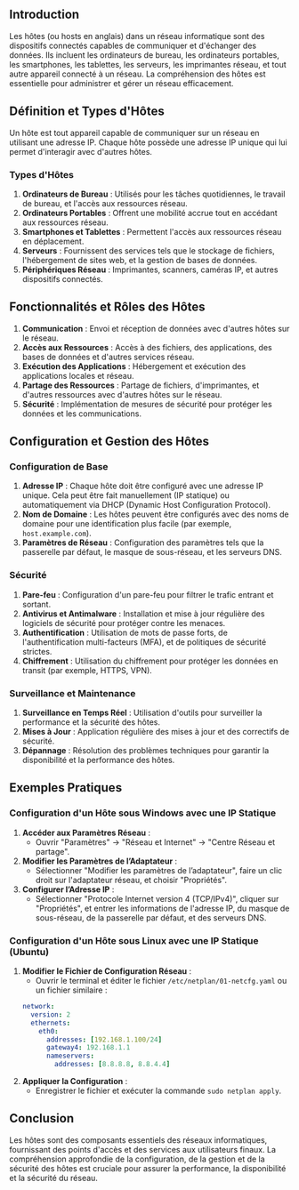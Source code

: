 

## Introduction
Les hôtes (ou hosts en anglais) dans un réseau informatique sont des dispositifs connectés capables de communiquer et d'échanger des données. Ils incluent les ordinateurs de bureau, les ordinateurs portables, les smartphones, les tablettes, les serveurs, les imprimantes réseau, et tout autre appareil connecté à un réseau. La compréhension des hôtes est essentielle pour administrer et gérer un réseau efficacement.

## Définition et Types d'Hôtes
Un hôte est tout appareil capable de communiquer sur un réseau en utilisant une adresse IP. Chaque hôte possède une adresse IP unique qui lui permet d'interagir avec d'autres hôtes.

### Types d'Hôtes
1. **Ordinateurs de Bureau** : Utilisés pour les tâches quotidiennes, le travail de bureau, et l'accès aux ressources réseau.
2. **Ordinateurs Portables** : Offrent une mobilité accrue tout en accédant aux ressources réseau.
3. **Smartphones et Tablettes** : Permettent l'accès aux ressources réseau en déplacement.
4. **Serveurs** : Fournissent des services tels que le stockage de fichiers, l'hébergement de sites web, et la gestion de bases de données.
5. **Périphériques Réseau** : Imprimantes, scanners, caméras IP, et autres dispositifs connectés.

## Fonctionnalités et Rôles des Hôtes
1. **Communication** : Envoi et réception de données avec d'autres hôtes sur le réseau.
2. **Accès aux Ressources** : Accès à des fichiers, des applications, des bases de données et d'autres services réseau.
3. **Exécution des Applications** : Hébergement et exécution des applications locales et réseau.
4. **Partage des Ressources** : Partage de fichiers, d'imprimantes, et d'autres ressources avec d'autres hôtes sur le réseau.
5. **Sécurité** : Implémentation de mesures de sécurité pour protéger les données et les communications.

## Configuration et Gestion des Hôtes
### Configuration de Base
1. **Adresse IP** : Chaque hôte doit être configuré avec une adresse IP unique. Cela peut être fait manuellement (IP statique) ou automatiquement via DHCP (Dynamic Host Configuration Protocol).
2. **Nom de Domaine** : Les hôtes peuvent être configurés avec des noms de domaine pour une identification plus facile (par exemple, `host.example.com`).
3. **Paramètres de Réseau** : Configuration des paramètres tels que la passerelle par défaut, le masque de sous-réseau, et les serveurs DNS.

### Sécurité
1. **Pare-feu** : Configuration d'un pare-feu pour filtrer le trafic entrant et sortant.
2. **Antivirus et Antimalware** : Installation et mise à jour régulière des logiciels de sécurité pour protéger contre les menaces.
3. **Authentification** : Utilisation de mots de passe forts, de l'authentification multi-facteurs (MFA), et de politiques de sécurité strictes.
4. **Chiffrement** : Utilisation du chiffrement pour protéger les données en transit (par exemple, HTTPS, VPN).

### Surveillance et Maintenance
1. **Surveillance en Temps Réel** : Utilisation d'outils pour surveiller la performance et la sécurité des hôtes.
2. **Mises à Jour** : Application régulière des mises à jour et des correctifs de sécurité.
3. **Dépannage** : Résolution des problèmes techniques pour garantir la disponibilité et la performance des hôtes.

## Exemples Pratiques
### Configuration d'un Hôte sous Windows avec une IP Statique
1. **Accéder aux Paramètres Réseau** :
   - Ouvrir "Paramètres" -> "Réseau et Internet" -> "Centre Réseau et partage".
2. **Modifier les Paramètres de l’Adaptateur** :
   - Sélectionner "Modifier les paramètres de l’adaptateur", faire un clic droit sur l'adaptateur réseau, et choisir "Propriétés".
3. **Configurer l’Adresse IP** :
   - Sélectionner "Protocole Internet version 4 (TCP/IPv4)", cliquer sur "Propriétés", et entrer les informations de l'adresse IP, du masque de sous-réseau, de la passerelle par défaut, et des serveurs DNS.

### Configuration d'un Hôte sous Linux avec une IP Statique (Ubuntu)
1. **Modifier le Fichier de Configuration Réseau** :
   - Ouvrir le terminal et éditer le fichier `/etc/netplan/01-netcfg.yaml` ou un fichier similaire :
   ```yaml
   network:
     version: 2
     ethernets:
       eth0:
         addresses: [192.168.1.100/24]
         gateway4: 192.168.1.1
         nameservers:
           addresses: [8.8.8.8, 8.8.4.4]
   ```
2. **Appliquer la Configuration** :
   - Enregistrer le fichier et exécuter la commande `sudo netplan apply`.

## Conclusion
Les hôtes sont des composants essentiels des réseaux informatiques, fournissant des points d'accès et des services aux utilisateurs finaux. La compréhension approfondie de la configuration, de la gestion et de la sécurité des hôtes est cruciale pour assurer la performance, la disponibilité et la sécurité du réseau.